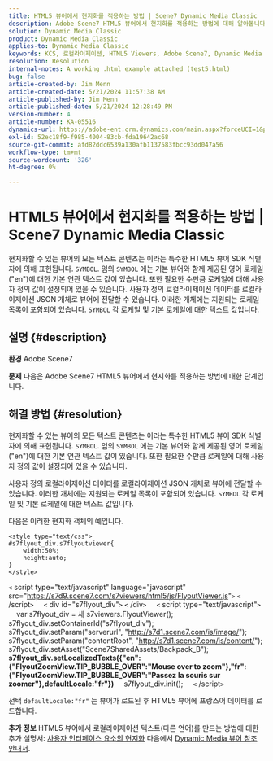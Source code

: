 ```yaml
---
title: HTML5 뷰어에서 현지화를 적용하는 방법 | Scene7 Dynamic Media Classic
description: Adobe Scene7 HTML5 뷰어에서 현지화를 적용하는 방법에 대해 알아봅니다.
solution: Dynamic Media Classic
product: Dynamic Media Classic
applies-to: Dynamic Media Classic
keywords: KCS, 로컬라이제이션, HTML5 Viewers, Adobe Scene7, Dynamic Media Classic, 방법
resolution: Resolution
internal-notes: A working .html example attached (test5.html)
bug: false
article-created-by: Jim Menn
article-created-date: 5/21/2024 11:57:38 AM
article-published-by: Jim Menn
article-published-date: 5/21/2024 12:28:49 PM
version-number: 4
article-number: KA-05516
dynamics-url: https://adobe-ent.crm.dynamics.com/main.aspx?forceUCI=1&pagetype=entityrecord&etn=knowledgearticle&id=7ced8f4f-6917-ef11-9f8a-6045bd006268
exl-id: 52ec18f9-f985-4004-83cb-fda19642ac68
source-git-commit: afd82ddc6539a130afb1137583fbcc93dd047a56
workflow-type: tm+mt
source-wordcount: '326'
ht-degree: 0%

---
```


# HTML5 뷰어에서 현지화를 적용하는 방법 | Scene7 Dynamic Media Classic


현지화할 수 있는 뷰어의 모든 텍스트 콘텐츠는 이라는 특수한 HTML5 뷰어 SDK 식별자에 의해 표현됩니다. `SYMBOL`. 임의 `SYMBOL` 에는 기본 뷰어와 함께 제공된 영어 로케일(&quot;en&quot;)에 대한 기본 연관 텍스트 값이 있습니다. 또한 필요한 수만큼 로케일에 대해 사용자 정의 값이 설정되어 있을 수 있습니다. 사용자 정의 로컬라이제이션 데이터를 로컬라이제이션 JSON 개체로 뷰어에 전달할 수 있습니다. 이러한 개체에는 지원되는 로케일 목록이 포함되어 있습니다. `SYMBOL` 각 로케일 및 기본 로케일에 대한 텍스트 값입니다.

## 설명 {#description}


<b>환경</b>
Adobe Scene7

<b>문제</b>
다음은 Adobe Scene7 HTML5 뷰어에서 현지화를 적용하는 방법에 대한 단계입니다.




## 해결 방법 {#resolution}


현지화할 수 있는 뷰어의 모든 텍스트 콘텐츠는 이라는 특수한 HTML5 뷰어 SDK 식별자에 의해 표현됩니다. `SYMBOL`.
임의 `SYMBOL` 에는 기본 뷰어와 함께 제공된 영어 로케일(&quot;en&quot;)에 대한 기본 연관 텍스트 값이 있습니다. 또한 필요한 수만큼 로케일에 대해 사용자 정의 값이 설정되어 있을 수 있습니다.

사용자 정의 로컬라이제이션 데이터를 로컬라이제이션 JSON 개체로 뷰어에 전달할 수 있습니다.
이러한 개체에는 지원되는 로케일 목록이 포함되어 있습니다. `SYMBOL` 각 로케일 및 기본 로케일에 대한 텍스트 값입니다.

다음은 이러한 현지화 객체의 예입니다.


```
<style type="text/css">
#s7flyout_div.s7flyoutviewer{
    width:50%;
    height:auto;
}
</style>
```


`<` script type=&quot;text/javascript&quot; language=&quot;javascript&quot; src=&quot;<u style="text-decoration:underline">https://s7d9.scene7.com/s7viewers/html5/js/FlyoutViewer.js</u>&quot;`>` `<` /script`>`
    `<` div id=&quot;s7flyout_div&quot;`>` `<` /div`>`
    `<` script type=&quot;text/javascript&quot;`>`
    var s7flyout_div = 새 s7viewers.FlyoutViewer(); s7flyout_div.setContainerId(&quot;s7flyout_div&quot;); s7flyout_div.setParam(&quot;serverurl&quot;, &quot;<u style="text-decoration:underline">http://s7d1.scene7.com/is/image/</u>&quot;); s7flyout_div.setParam(&quot;contentRoot&quot;, &quot;<u style="text-decoration:underline">http://s7d1.scene7.com/is/content/</u>&quot;); s7flyout_div.setAsset(&quot;Scene7SharedAssets/Backpack_B&quot;);
    <b>s7flyout_div.setLocalizedTexts({&quot;en&quot;:{&quot;FlyoutZoomView.TIP_BUBBLE_OVER&quot;:&quot;Mouse over to zoom&quot;},&quot;fr&quot;:{&quot;FlyoutZoomView.TIP_BUBBLE_OVER&quot;:&quot;Passez la souris sur zoomer&quot;},defaultLocale:&quot;fr&quot;})</b>
    s7flyout_div.init();
    `<` /script`>`

선택 `defaultLocale:"fr"` 는 뷰어가 로드된 후 HTML5 뷰어에 프랑스어 데이터를 로드합니다.<br>


<b>추가 정보</b>
HTML5 뷰어에서 로컬라이제이션 텍스트(다른 언어)를 만드는 방법에 대한 추가 설명서: [사용자 인터페이스 요소의 현지화](https://experienceleague.adobe.com/en/docs/dynamic-media-developer-resources/library/viewers-aem-assets-dmc/flyout/c-html5-flyout-viewer-20-localization) 다음에서 [Dynamic Media 뷰어 참조 안내서](https://experienceleague.adobe.com/en/docs/dynamic-media-developer-resources/library/homeviewers).
